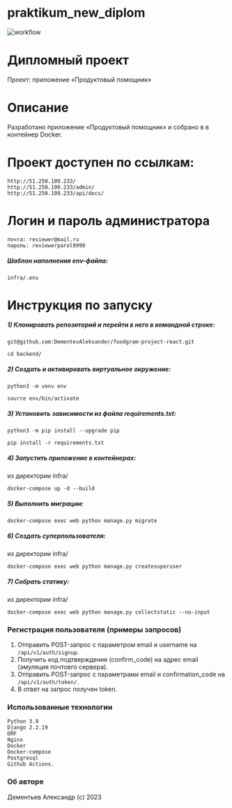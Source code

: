 # praktikum_new_diplom

![workflow](https://github.com/dementevaleksander/foodgram-project-react/actions/workflows/foodgram_workflow.yml/badge.svg)

# Дипломный проект
Проект: приложение «Продуктовый помощник»

# Описание
Разработано приложение «Продуктовый помощник» и собрано в в контейнер Docker.

# Проект доступен по ссылкам:

```
http://51.250.109.233/
http://51.250.109.233/admin/
http://51.250.109.233/api/docs/
```

# Логин и пароль администратора
```
почта: reviewer@mail.ru
пароль: reviewerparol9999
```

##### Шаблон наполнения env-файла:
```
infra/.env
```

# Инструкция по запуску
##### 1) Клонировать репозиторий и перейти в него в командной строке:
```
git@github.com:DementevAleksander/foodgram-project-react.git
```
```
cd backend/
```
##### 2) Cоздать и активировать виртуальное окружение:
```
python3 -m venv env
```

```
source env/bin/activate
```

##### 3) Установить зависимости из файла requirements.txt:
```
python3 -m pip install --upgrade pip
```

```
pip install -r requirements.txt
```

##### 4) Запустить приложение в контейнерах:

из директории infra/
```
docker-compose up -d --build
```

##### 5) Выполнить миграции:
```
docker-compose exec web python manage.py migrate
```

##### 6) Создать суперпользователя:

из директории infra/
```
docker-compose exec web python manage.py createsuperuser
```

##### 7) Собрать статику:

из директории infra/
```
docker-compose exec web python manage.py collectstatic --no-input
```

### Регистрация пользователя (примеры запросов)
1. Отправить POST-запрос с параметром email и username на `/api/v1/auth/signup`.
2. Получить код подтверждения (confirm_code) на адрес email (эмуляция почтовго сервера).
3. Отправить POST-запрос с параметрами email и confirmation_code на `/api/v1/auth/token/`.
4. В ответ на запрос получен token.

### Использованные технологии
```
Python 3.9
Django 2.2.19
DRF
Nginx
Docker
Docker-compose
Postgresql
Github Actions.
```

### Об авторе
Дементьев Александр (с) 2023
